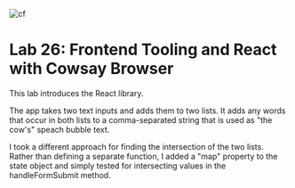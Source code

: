 ![cf](https://i.imgur.com/7v5ASc8.png)    
# Lab 26: Frontend Tooling and React with Cowsay Browser 

This lab introduces the React library.

The app takes two text inputs and adds them to two lists.  It adds any words that occur in both lists to a comma-separated string that is used as "the cow's" speach bubble text.

I took a different approach for finding the intersection of the two lists. Rather than defining a separate function, I added a "map" property to the state object and simply tested for intersecting values in the handleFormSubmit method.

